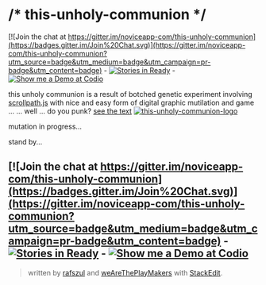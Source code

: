 # /* this-unholy-communion */

[![Join the chat at https://gitter.im/noviceapp-com/this-unholy-communion](https://badges.gitter.im/Join%20Chat.svg)](https://gitter.im/noviceapp-com/this-unholy-communion?utm_source=badge&utm_medium=badge&utm_campaign=pr-badge&utm_content=badge) - [![Stories in Ready](https://badge.waffle.io/noviceapp-com/this-unholy-communion.svg?label=ready&title=Ready)](http://waffle.io/noviceapp-com/this-unholy-communion)    - [![Show me a Demo at Codio](https://codio-public.s3.amazonaws.com/sharing/demo-in-ide.png)](https://codio.com/rafszul/this-unholy-communion)

this unholy communion is a result of botched genetic experiment involving [scrollpath.js](https://github.com/JoelBesada/scrollpath) with nice and easy form of digital graphic mutilation and game  ...
... well ... do you punk?
[see the text](https://github.com/noviceapp-com/this-unholy-communion)
[![this-unholy-communion-logo](https://s3-us-west-2.amazonaws.com/s.cdpn.io/73058/ecceHomoIcon2013.jpg)](http://noviceapp.com/eccehomo/#/)

mutation in progress...

stand by...

[![Join the chat at https://gitter.im/noviceapp-com/this-unholy-communion](https://badges.gitter.im/Join%20Chat.svg)](https://gitter.im/noviceapp-com/this-unholy-communion?utm_source=badge&utm_medium=badge&utm_campaign=pr-badge&utm_content=badge) - [![Stories in Ready](https://badge.waffle.io/noviceapp-com/this-unholy-communion.svg?label=ready&title=Ready)](http://waffle.io/noviceapp-com/this-unholy-communion) - [![Show me a Demo at Codio](https://codio-public.s3.amazonaws.com/sharing/demo-in-ide.png)](https://codio.com/rafszul/this-unholy-communion)
---

> written by [rafszul](https://github.com/rafszul) and [weAreThePlayMakers](http://wearetheplaymakers.com/) with [StackEdit](https://stackedit.io/).
